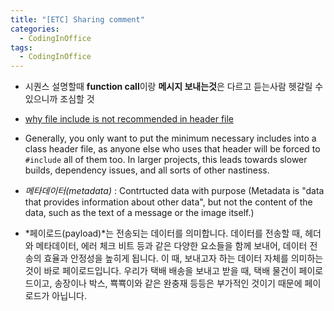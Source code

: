 ```yaml
---
title: "[ETC] Sharing comment"
categories:
  - CodingInOffice
tags:
  - CodingInOffice
---
```


- 시퀀스 설명할때 **function call**이랑 **메시지 보내는것**은 다르고 듣는사람 헷갈릴 수 있으니까 조심할 것

- [why file include is not recommended in header file](https://stackoverflow.com/questions/2596449/including-includes-in-header-file-vs-source-file)

- Generally, you only want to put the minimum necessary includes into a class header file, as anyone else who uses that header will be forced to `#include` all of them too. In larger projects, this leads towards slower builds, dependency issues, and all sorts of other nastiness.

- *메타데이터(metadata)* : Contrtucted data with purpose (Metadata is "data that provides information about other data", but not the content of the data, such as the text of a message or the image itself.)

- *페이로드(payload)*는 전송되는 데이터를 의미합니다. 데이터를 전송할 때, 헤더와 메타데이터, 에러 체크 비트 등과 같은 다양한 요소들을 함께 보내어, 데이터 전송의 효율과 안정성을 높히게 됩니다. 이 때, 보내고자 하는 데이터 자체를 의미하는 것이 바로 페이로드입니다. 우리가 택배 배송을 보내고 받을 때, 택배 물건이 페이로드이고, 송장이나 박스, 뾱뾱이와 같은 완충재 등등은 부가적인 것이기 때문에 페이로드가 아닙니다.
